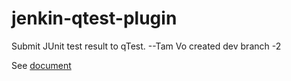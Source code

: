 # jenkin-qtest-plugin
Submit JUnit test result to qTest.
--Tam Vo created dev branch -2 

See [document](https://wiki.jenkins-ci.org/display/JENKINS/qTest+for+Jenkins+by+QASymphony)
